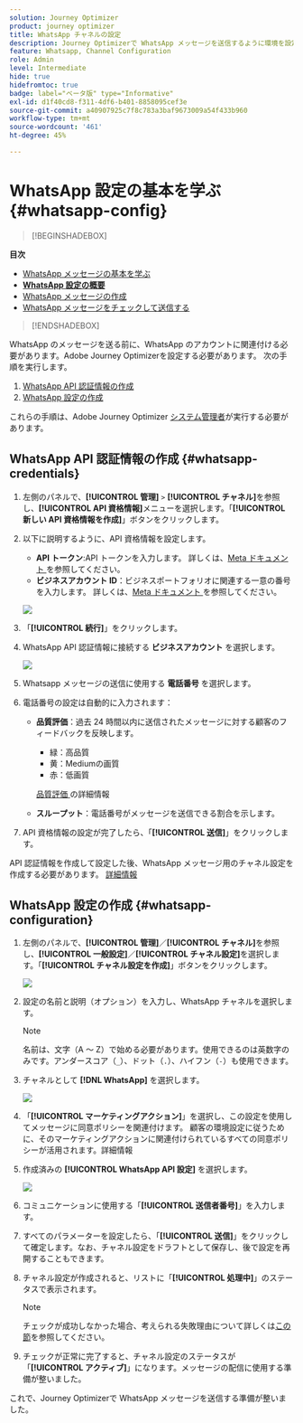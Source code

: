 ```yaml
---
solution: Journey Optimizer
product: journey optimizer
title: WhatsApp チャネルの設定
description: Journey Optimizerで WhatsApp メッセージを送信するように環境を設定する方法を説明します
feature: Whatsapp, Channel Configuration
role: Admin
level: Intermediate
hide: true
hidefromtoc: true
badge: label="ベータ版" type="Informative"
exl-id: d1f40cd8-f311-4df6-b401-8858095cef3e
source-git-commit: a40907925c7f8c783a3baf9673009a54f433b960
workflow-type: tm+mt
source-wordcount: '461'
ht-degree: 45%

---
```


# WhatsApp 設定の基本を学ぶ {#whatsapp-config}

>[!BEGINSHADEBOX]

**目次**

* [WhatsApp メッセージの基本を学ぶ](get-started-whatsapp.md)
* **[WhatsApp 設定の概要](whatsapp-configuration.md)**
* [WhatsApp メッセージの作成](create-whatsapp.md)
* [WhatsApp メッセージをチェックして送信する](send-whatsapp.md)

>[!ENDSHADEBOX]

WhatsApp のメッセージを送る前に、WhatsApp のアカウントに関連付ける必要があります。Adobe Journey Optimizerを設定する必要があります。 次の手順を実行します。

1. [WhatsApp API 認証情報の作成](#WhatsApp-credentials)
1. [WhatsApp 設定の作成](#WhatsApp-configuration)

これらの手順は、Adobe Journey Optimizer [システム管理者](../start/path/administrator.md)が実行する必要があります。

## WhatsApp API 認証情報の作成 {#whatsapp-credentials}

1. 左側のパネルで、**[!UICONTROL 管理]** `>` **[!UICONTROL チャネル]**&#x200B;を参照し、**[!UICONTROL API 資格情報]**&#x200B;メニューを選択します。「**[!UICONTROL 新しい API 資格情報を作成]**」ボタンをクリックします。

1. 以下に説明するように、API 資格情報を設定します。

   * **API トークン**:API トークンを入力します。 詳しくは、[Meta ドキュメント ](https://developers.facebook.com/docs/facebook-login/guides/access-tokens/) を参照してください。
   * **ビジネスアカウント ID**：ビジネスポートフォリオに関連する一意の番号を入力します。 詳しくは、[Meta ドキュメント ](https://www.facebook.com/business/help/1181250022022158?id=180505742745347) を参照してください。

   ![](assets/whatsapp-api.png)

1. 「**[!UICONTROL 続行]**」をクリックします。

1. WhatsApp API 認証情報に接続する **ビジネスアカウント** を選択します。

   ![](assets/whatsapp-api-2.png)

1. Whatsapp メッセージの送信に使用する **電話番号** を選択します。

1. 電話番号の設定は自動的に入力されます：

   * **品質評価**：過去 24 時間以内に送信されたメッセージに対する顧客のフィードバックを反映します。
      * 緑：高品質
      * 黄：Mediumの画質
      * 赤：低画質

     [ 品質評価 ](https://www.facebook.com/business/help/766346674749731#) の詳細情報

   * **スループット**：電話番号がメッセージを送信できる割合を示します。

1. API 資格情報の設定が完了したら、「**[!UICONTROL 送信]**」をクリックします。

API 認証情報を作成して設定した後、WhatsApp メッセージ用のチャネル設定を作成する必要があります。 [詳細情報](#whatsapp-configuration)

## WhatsApp 設定の作成 {#whatsapp-configuration}

1. 左側のパネルで、**[!UICONTROL 管理]**／**[!UICONTROL チャネル]**&#x200B;を参照し、**[!UICONTROL 一般設定]**／**[!UICONTROL チャネル設定]**&#x200B;を選択します。「**[!UICONTROL チャネル設定を作成]**」ボタンをクリックします。

   ![](assets/whatsapp-config-1.png)

1. 設定の名前と説明（オプション）を入力し、WhatsApp チャネルを選択します。

   >[!NOTE]
   >
   > 名前は、文字（A ～ Z）で始める必要があります。使用できるのは英数字のみです。アンダースコア（`_`）、ドット（`.`）、ハイフン（`-`）も使用できます。

1. チャネルとして **[!DNL WhatsApp]** を選択します。

   ![](assets/whatsapp-config-2.png)

1. 「**[!UICONTROL マーケティングアクション]**」を選択し、この設定を使用してメッセージに同意ポリシーを関連付けます。 顧客の環境設定に従うために、そのマーケティングアクションに関連付けられているすべての同意ポリシーが活用されます。詳細情報

1. 作成済みの **[!UICONTROL WhatsApp API 設定]** を選択します。

   ![](assets/whatsapp-config-3.png)

1. コミュニケーションに使用する「**[!UICONTROL 送信者番号]**」を入力します。

1. すべてのパラメーターを設定したら、「**[!UICONTROL 送信]**」をクリックして確定します。なお、チャネル設定をドラフトとして保存し、後で設定を再開することもできます。

1. チャネル設定が作成されると、リストに「**[!UICONTROL 処理中]**」のステータスで表示されます。

   >[!NOTE]
   >
   >チェックが成功しなかった場合、考えられる失敗理由について詳しくは[この節](../configuration/channel-surfaces.md)を参照してください。

1. チェックが正常に完了すると、チャネル設定のステータスが「**[!UICONTROL アクティブ]**」になります。メッセージの配信に使用する準備が整いました。

これで、Journey Optimizerで WhatsApp メッセージを送信する準備が整いました。
